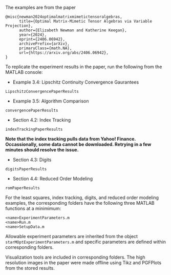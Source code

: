 The examples are from the paper
```console
@misc{newman2024optimalmatrixmimetictensoralgebras,
      title={Optimal Matrix-Mimetic Tensor Algebras via Variable Projection}, 
      author={Elizabeth Newman and Katherine Keegan},
      year={2024},
      eprint={2406.06942},
      archivePrefix={arXiv},
      primaryClass={math.NA},
      url={https://arxiv.org/abs/2406.06942}, 
}
```


To replicate the experiment results in the paper, run the following from the MATLAB console:
* Example 3.4: Lipschitz Continuity Convergence Gaurantees
```
LipschitzConvergencePaperResults
```
* Example 3.5: Algorithm Comparison
```
convergencePaperResults
``` 
* Section 4.2: Index Tracking
```
indexTrackingPaperResults
```
**Note that the index tracking pulls data from Yahoo! Finance.  Occassionally, some data cannot be downloaded.  Retrying in a few minutes should resolve the issue.**

*  Section 4.3: Digits
```
digitsPaperResults
```
*  Section 4.4: Reduced Order Modeling
```
romPaperResults
```

For the least squares, index tracking, digits, and reduced order modeling examples, the corresponding folders have the following three MATLAB functions at a minimimum:
```
<name>ExperimentParameters.m
<name>Run.m
<name>SetupData.m
```
Allowable experiment parameters are inherited from the object ```starMOptExperimentParameters.m``` and specific parameters are defined within corresponding folders.

Visualization tools are included in corresponding folders. The high resolution images in the paper were made offline using Tikz and PGFPlots from the stored results. 

